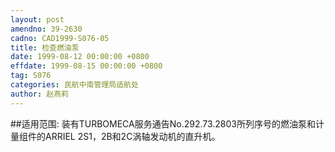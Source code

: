 ```yaml
---
layout: post
amendno: 39-2630
cadno: CAD1999-S076-05
title: 检查燃油泵
date: 1999-08-12 00:00:00 +0800
effdate: 1999-08-15 00:00:00 +0800
tag: S076
categories: 民航中南管理局适航处
author: 赵燕莉
---
```


##适用范围:
装有TURBOMECA服务通告No.292.73.2803所列序号的燃油泵和计量组件的ARRIEL 2S1，2B和2C涡轴发动机的直升机。

